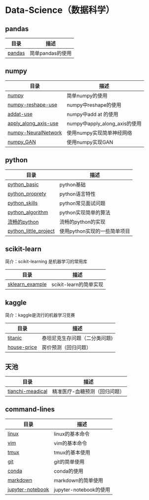# Data-Science（数据科学）## pandas目录 | 描述---|---[pandas](https://github.com/lizhe960118/cs231n/blob/master/python_numpy/python_and_numpy.ipynb) | 简单pandas的使用## numpy目录 | 描述---|---[numpy](https://github.com/lizhe960118/cs231n/blob/master/python_numpy/python_and_numpy.ipynb) | 简单numpy的使用[numpy-reshape-use](https://github.com/lizhe960118/Data-Science/blob/master/numpy/reshape-use.ipynb) | numpy中reshape的使用[addat-use](https://github.com/lizhe960118/Data-Science/blob/master/numpy/addat-use.ipynb)| numpy中add at 的使用[apply_along_axis-use](https://github.com/lizhe960118/Data-Science/blob/master/numpy/apply_along_axis-use.ipynb)| numpy中apply_along_axis的使用[numpy-NeuralNetwork](https://github.com/lizhe960118/Data-Science/blob/master/numpy/numpy-neural-network.ipynb) | 使用numpy实现简单神经网络[numpy_GAN](https://github.com/lizhe960118/Data-Science/tree/master/numpy/numpy_GAN) | 使用numpy实现GAN## python目录 | 描述---|---[python_basic](https://github.com/lizhe960118/Data-Science/blob/master/python/python-basic.md) | python基础[python_proprety](https://github.com/lizhe960118/Data-Science/blob/master/python/python-property.md) | python语言特性[python_skills](https://github.com/lizhe960118/Data-Science/blob/master/python/python-skills.md) | python常见面试问题[python_algorithm](https://github.com/lizhe960118/Data-Science/blob/master/python/python-algorithm.md) | python实现简单的算法[流畅的python](https://github.com/lizhe960118/Data-Science/tree/master/python/fluent_python/fluent_python.md) | 流畅的python的实现[python_little_project](https://github.com/lizhe960118/Data-Science/blob/master/python/little_python_project/little_python_project.md) | 使用python实现的一些简单项目## scikit-learn简介：scikit-learning 是机器学习的常用库目录 | 描述---|---[sklearn_example](https://github.com/lizhe960118/Data-Science/blob/master/scikit-learn/sklearn_example.ipynb) | scikit-learn的简单实现## kaggle简介：kaggle是流行的机器学习竞赛目录 | 描述---|---[titanic](https://github.com/lizhe960118/Data-Science/tree/master/kaggle/titanic) | 泰坦尼克生存问题（二分类问题)[house-price](https://github.com/lizhe960118/Data-Science/tree/master/kaggle/house-price) | 房价预测（回归问题） ## 天池目录 | 描述---|---[tianchi-meadical](https://github.com/lizhe960118/Data-Science/tree/master/tianchi-medical) | 精准医疗-血糖预测（回归问题）## command-lines目录 | 描述---|---[linux](https://github.com/lizhe960118/Data-Science/blob/master/command-lines/linux-use.md) | linux的基本命令[vim](https://github.com/lizhe960118/Data-Science/blob/master/command-lines/vim/vim-use.md) | vim的基本命令[tmux](https://github.com/lizhe960118/Data-Science/blob/master/command-lines/tmux-use.md) | tmux的基本使用[git](https://github.com/lizhe960118/Data-Science/blob/master/command-lines/git-use.md) | git的简单使用[conda](https://github.com/lizhe960118/Data-Science/blob/master/command-lines/conda-use.md) | conda的使用[markdown](https://github.com/lizhe960118/Data-Science/blob/master/command-lines/markdown-use.md) | markdown的简单使用[jupyter-notebook](https://github.com/lizhe960118/Data-Science/blob/master/command-lines/jupyter-notebook-use.md) | jupyter-notebook的使用